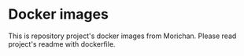 # Docker images

This is repository project's docker images from Morichan.
Please read project's readme with dockerfile.

